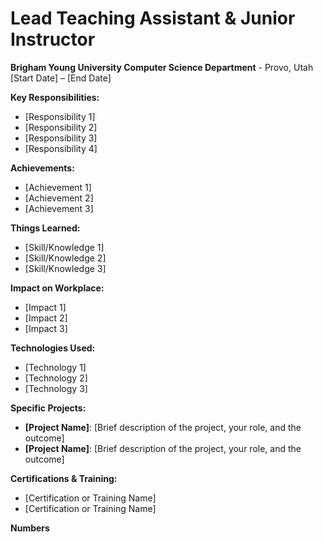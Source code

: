 # Lead Teaching Assistant & Junior Instructor
**Brigham Young University Computer Science Department** - Provo, Utah  
[Start Date] – [End Date]

**Key Responsibilities:**
- [Responsibility 1]
- [Responsibility 2]
- [Responsibility 3]
- [Responsibility 4]

**Achievements:**
- [Achievement 1]
- [Achievement 2]
- [Achievement 3]

**Things Learned:**
- [Skill/Knowledge 1]
- [Skill/Knowledge 2]
- [Skill/Knowledge 3]

**Impact on Workplace:**
- [Impact 1]
- [Impact 2]
- [Impact 3]

**Technologies Used:**
- [Technology 1]
- [Technology 2]
- [Technology 3]

**Specific Projects:**
- **[Project Name]**: [Brief description of the project, your role, and the outcome]
- **[Project Name]**: [Brief description of the project, your role, and the outcome]

**Certifications & Training:**
- [Certification or Training Name]
- [Certification or Training Name]

**Numbers**
